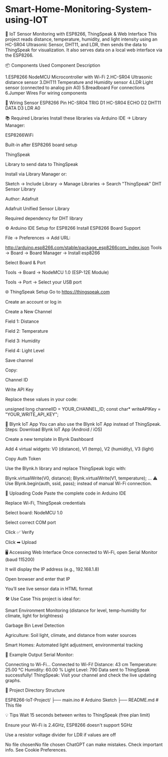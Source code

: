 # Smart-Home-Monitoring-System-using-IOT

📡 IoT Sensor Monitoring with ESP8266, ThingSpeak & Web Interface
This project reads distance, temperature, humidity, and light intensity using an HC-SR04 Ultrasonic Sensor, DHT11, and LDR, then sends the data to ThingSpeak for visualization. It also serves data on a local web interface via the ESP8266.

📦 Components Used
Component	Description

1.ESP8266 NodeMCU	Microcontroller with Wi-Fi
2.HC-SR04	Ultrasonic distance sensor
3.DHT11	Temperature and Humidity sensor
4.LDR	Light sensor (connected to analog pin A0)
5.Breadboard	For connections
6.Jumper Wires	For wiring components


🔌 Wiring
Sensor	ESP8266 Pin
HC-SR04 TRIG	D1
HC-SR04 ECHO	D2
DHT11 DATA	D3
LDR	A0

📚 Required Libraries
Install these libraries via Arduino IDE → Library Manager:

ESP8266WiFi

Built-in after ESP8266 board setup

ThingSpeak

Library to send data to ThingSpeak

Install via Library Manager or:

Sketch → Include Library → Manage Libraries → Search "ThingSpeak"
DHT Sensor Library

Author: Adafruit

Adafruit Unified Sensor Library

Required dependency for DHT library

⚙️ Arduino IDE Setup for ESP8266
Install ESP8266 Board Support

File → Preferences → Add URL:

http://arduino.esp8266.com/stable/package_esp8266com_index.json
Tools → Board → Board Manager → Install esp8266

Select Board & Port

Tools → Board → NodeMCU 1.0 (ESP-12E Module)

Tools → Port → Select your USB port

🌐 ThingSpeak Setup
Go to https://thingspeak.com

Create an account or log in

Create a New Channel

Field 1: Distance

Field 2: Temperature

Field 3: Humidity

Field 4: Light Level

Save channel

Copy:

Channel ID

Write API Key

Replace these values in your code:

unsigned long channelID = YOUR_CHANNEL_ID;
const char* writeAPIKey = "YOUR_WRITE_API_KEY";



📱 Blynk IoT App 
You can also use the Blynk IoT App instead of ThingSpeak.
Steps:
Download Blynk IoT App (Android / iOS)

Create a new template in Blynk Dashboard

Add 4 virtual widgets: V0 (distance), V1 (temp), V2 (humidity), V3 (light)

Copy Auth Token

Use the Blynk.h library and replace ThingSpeak logic with:

Blynk.virtualWrite(V0, distance);
Blynk.virtualWrite(V1, temperature);
...
⚠️ Use Blynk.begin(auth, ssid, pass); instead of manual Wi-Fi connection.


🚀 Uploading Code
Paste the complete code in Arduino IDE

Replace Wi-Fi, ThingSpeak credentials

Select board: NodeMCU 1.0

Select correct COM port

Click ✅ Verify

Click ➡ Upload


🖥️ Accessing Web Interface
Once connected to Wi-Fi, open Serial Monitor (baud 115200)

It will display the IP address (e.g., 192.168.1.8)

Open browser and enter that IP

You’ll see live sensor data in HTML format


🛠️ Use Case
This project is ideal for:

Smart Environment Monitoring (distance for level, temp-humidity for climate, light for brightness)

Garbage Bin Level Detection

Agriculture: Soil light, climate, and distance from water sources

Smart Homes: Automated light adjustment, environmental tracking


📝 Example Output
Serial Monitor:

Connecting to Wi-Fi...
Connected to Wi-Fi!
Distance: 43 cm
Temperature: 25.00 °C
Humidity: 60.00 %
Light Level: 790
Data sent to ThingSpeak successfully!
ThingSpeak: Visit your channel and check the live updating graphs.

📂 Project Directory Structure

ESP8266-IoT-Project/
├── main.ino               # Arduino Sketch
├── README.md              # This file

💡 Tips
Wait 15 seconds between writes to ThingSpeak (free plan limit)

Ensure your Wi-Fi is 2.4GHz, ESP8266 doesn't support 5GHz

Use a resistor voltage divider for LDR if values are off







No file chosenNo file chosen
ChatGPT can make mistakes. Check important info. See Cookie Preferences.
